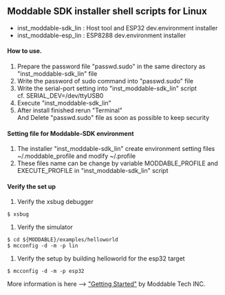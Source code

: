 ## Moddable SDK installer shell scripts for Linux

* inst_moddable-sdk_lin : Host tool and ESP32 dev.environment installer
* inst_moddable-esp_lin : ESP8288 dev.environment installer

#### How to use.
1. Prepare the password file "passwd.sudo" in the same directory as "inst_moddable-sdk_lin" file
1. Write the password of sudo command into "passwd.sudo" file
1. Write the serial-port setting into "inst_moddable-sdk_lin" script<br />
 cf. SERIAL_DEV=/dev/ttyUSB0
1. Execute "inst_moddable-sdk_lin"<br />
1. After install finished rerun "Terminal"<br />
And Delete "passwd.sudo" file as soon as possible to keep security

#### Setting file for Moddable-SDK environment
1. The installer "inst_moddable-sdk_lin" create environment setting files ~/.moddable_profile  and modify ~/.profile
1. These files name can be change by variable MODDABLE_PROFILE and EXECUTE_PROFILE in "inst_moddable-sdk_lin" script

#### Verify the set up
1. Verify the xsbug debugger
  ```
$ xsbug
  ```
1. Verify the simulator
 ```
$ cd ${MODDABLE}/examples/helloworld
$ mcconfig -d -m -p lin
 ```
1. Verify the setup by building helloworld for the esp32 target
 ```
 $ mcconfig -d -m -p esp32
 ```

More information is here --> ["Getting Started"](https://github.com/Moddable-OpenSource/moddable/blob/public/documentation/Moddable%20SDK%20-%20Getting%20Started.md#linux) by Moddable Tech INC.
